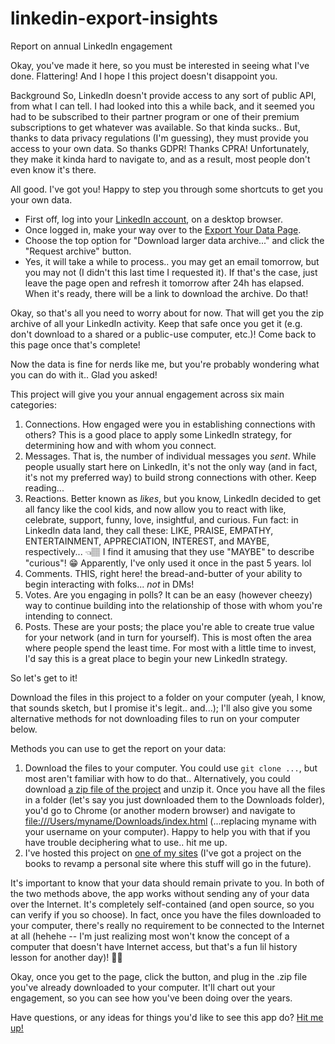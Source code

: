 # linkedin-export-insights
Report on annual LinkedIn engagement

Okay, you've made it here, so you must be interested in seeing what I've done. Flattering! And I hope I this project doesn't disappoint you.

Background
So, LinkedIn doesn't provide access to any sort of public API, from what I can tell. I had looked into this a while back, and it seemed you had to be subscribed to their partner program or one of their premium subscriptions to get whatever was available. So that kinda sucks.. But, thanks to data privacy regulations (I'm guessing), they must provide you access to your own data. So thanks GDPR! Thanks CPRA! Unfortunately, they make it kinda hard to navigate to, and as a result, most people don't even know it's there.

All good. I've got you! Happy to step you through some shortcuts to get you your own data.

- First off, log into your [LinkedIn account](https://linkedin.com/), on a desktop browser.
- Once logged in, make your way over to the [Export Your Data Page](https://www.linkedin.com/mypreferences/d/download-my-data).
- Choose the top option for "Download larger data archive..." and click the "Request archive" button.
- Yes, it will take a while to process.. you may get an email tomorrow, but you may not (I didn't this last time I requested it). If that's the case, just leave the page open and refresh it tomorrow after 24h has elapsed. When it's ready, there will be a link to download the archive. Do that!

Okay, so that's all you need to worry about for now. That will get you the zip archive of all your LinkedIn activity. Keep that safe once you get it (e.g. don't download to a shared or a public-use computer, etc.)! Come back to this page once that's complete!

Now the data is fine for nerds like me, but you're probably wondering what you can do with it.. Glad you asked!

This project will give you your annual engagement across six main categories:
1. Connections. How engaged were you in establishing connections with others? This is a good place to apply some LinkedIn strategy, for determining how and with whom you connect.
2. Messages. That is, the number of individual messages you _sent_. While people usually start here on LinkedIn, it's not the only way (and in fact, it's not my preferred way) to build strong connections with other. Keep reading...
3. Reactions. Better known as _likes_, but you know, LinkedIn decided to get all fancy like the cool kids, and now allow you to react with like, celebrate, support, funny, love, insightful, and curious. Fun fact: in LinkedIn data land, they call these: LIKE, PRAISE, EMPATHY, ENTERTAINMENT, APPRECIATION, INTEREST, and MAYBE, respectively... 👈🏽 I find it amusing that they use "MAYBE" to describe "curious"! 😁 Apparently, I've only used it once in the past 5 years. lol
4. Comments. THIS, right here! the bread-and-butter of your ability to begin interacting with folks... _not_ in DMs!
5. Votes. Are you engaging in polls? It can be an easy (however cheezy) way to continue building into the relationship of those with whom you're intending to connect.
6. Posts. These are your posts; the place you're able to create true value for your network (and in turn for yourself). This is most often the area where people spend the least time. For most with a little time to invest, I'd say this is a great place to begin your new LinkedIn strategy.

So let's get to it!

Download the files in this project to a folder on your computer (yeah, I know, that sounds sketch, but I promise it's legit.. and...); I'll also give you some alternative methods for not downloading files to run on your computer below.

Methods you can use to get the report on your data:
1.  Download the files to your computer. You could use `git clone ...`, but most aren't familiar with how to do that.. Alternatively, you could download [a zip file of the project](https://github.com/tsimms/linkedin-export-insights/archive/refs/heads/main.zip) and unzip it. Once you have all the files in a folder (let's say you just downloaded them to the Downloads folder), you'd go to Chrome (or another modern browser) and navigate to [file:///Users/myname/Downloads/index.html](file:///Users/myname/Downloads/index.html) (...replacing myname with your username on your computer). Happy to help you with that if you have trouble deciphering what to use.. hit me up.
2.  I've hosted this project on [one of my sites](https://influentmetrics.com/projects/linkedin-export-insights/) (I've got a project on the books to revamp a personal site where this stuff will go in the future).

It's important to know that your data should remain private to you. In both of the two methods above, the app works without sending any of your data over the Internet. It's completely self-contained (and open source, so you can verify if you so choose). In fact, once you have the files downloaded to your computer, there's really no requirement to be connected to the Internet at all (hehehe -- I'm just realizing most won't know the concept of a computer that doesn't have Internet access, but that's a fun lil history lesson for another day)! 🤦🏽

Okay, once you get to the page, click the button, and plug in the .zip file you've already downloaded to your computer. It'll chart out your engagement, so you can see how you've been doing over the years.

Have questions, or any ideas for things you'd like to see this app do? [Hit me up!](https://linkedin.com/in/timjimsimms/)

